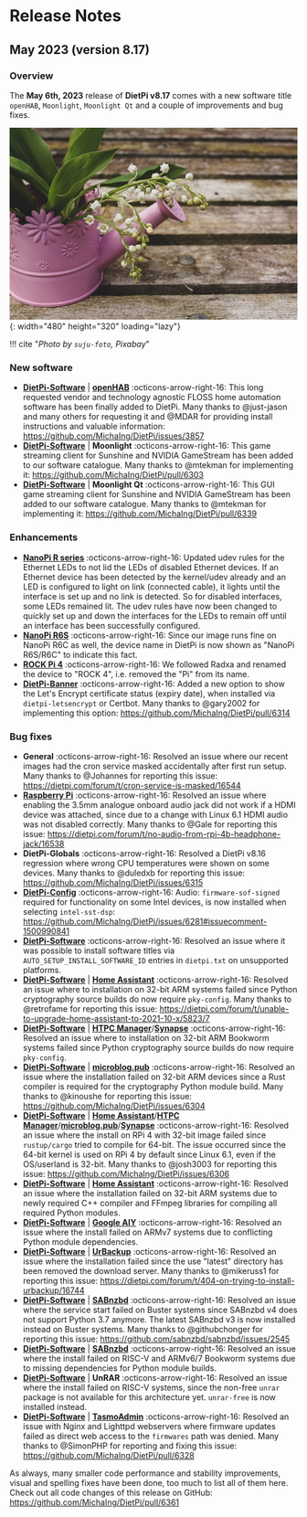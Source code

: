 # Release Notes

## May 2023 (version 8.17)

### Overview

The **May 6th, 2023** release of **DietPi v8.17** comes with a new software title `openHAB`, `Moonlight`, `Moonlight Qt` and a couple of improvements and bug fixes.

![Lilies of the valley](../assets/images/dietpi-release-v8_17.jpg){: width="480" height="320" loading="lazy"}

!!! cite "*Photo by `suju-foto`, Pixabay*"

### New software

- [**DietPi-Software**](../../dietpi_tools/software_installation/#dietpi-software) | [**openHAB**](../../software/social/#openhab) :octicons-arrow-right-16: This long requested vendor and technology agnostic FLOSS home automation software has been finally added to DietPi. Many thanks to @just-jason and many others for requesting it and @MDAR for providing install instructions and valuable information: <https://github.com/MichaIng/DietPi/issues/3857>
- [**DietPi-Software**](../../dietpi_tools/software_installation/#dietpi-software) | **Moonlight** :octicons-arrow-right-16: This game streaming client for Sunshine and NVIDIA GameStream has been added to our software catalogue. Many thanks to @mtekman for implementing it: <https://github.com/MichaIng/DietPi/pull/6303>
- [**DietPi-Software**](../../dietpi_tools/software_installation/#dietpi-software) | **Moonlight Qt** :octicons-arrow-right-16: This GUI game streaming client for Sunshine and NVIDIA GameStream has been added to our software catalogue. Many thanks to @mtekman for implementing it: <https://github.com/MichaIng/DietPi/pull/6339>

### Enhancements

- [**NanoPi R series**](../../hardware/#nanopi-series-friendlyelec) :octicons-arrow-right-16: Updated udev rules for the Ethernet LEDs to not lid the LEDs of disabled Ethernet devices. If an Ethernet device has been detected by the kernel/udev already and an LED is configured to light on link (connected cable), it lights until the interface is set up and no link is detected. So for disabled interfaces, some LEDs remained lit. The udev rules have now been changed to quickly set up and down the interfaces for the LEDs to remain off until an interface has been successfully configured.
- [**NanoPi R6S**](../../hardware/#nanopi-series-friendlyelec) :octicons-arrow-right-16: Since our image runs fine on NanoPi R6C as well, the device name in DietPi is now shown as "NanoPi R6S/R6C" to indicate this fact.
- [**ROCK Pi 4**](../../hardware/#radxa) :octicons-arrow-right-16: We followed Radxa and renamed the device to "ROCK 4", i.e. removed the "Pi" from its name.
- [**DietPi-Banner**](../../dietpi_tools/misc_tools/#dietpi-banner) :octicons-arrow-right-16: Added a new option to show the Let's Encrypt certificate status (expiry date), when installed via `dietpi-letsencrypt` or Certbot. Many thanks to @gary2002 for implementing this option: <https://github.com/MichaIng/DietPi/pull/6314>

### Bug fixes

- **General** :octicons-arrow-right-16: Resolved an issue where our recent images had the cron service masked accidentally after first run setup. Many thanks to @Johannes for reporting this issue: <https://dietpi.com/forum/t/cron-service-is-masked/16544>
- [**Raspberry Pi**](../../hardware/#raspberry-pi) :octicons-arrow-right-16: Resolved an issue where enabling the 3.5mm analogue onboard audio jack did not work if a HDMI device was attached, since due to a change with Linux 6.1 HDMI audio was not disabled correctly. Many thanks to @Gale for reporting this issue: <https://dietpi.com/forum/t/no-audio-from-rpi-4b-headphone-jack/16538>
- **DietPi-Globals** :octicons-arrow-right-16: Resolved a DietPi v8.16 regression where wrong CPU temperatures were shown on some devices. Many thanks to @duledxb for reporting this issue: <https://github.com/MichaIng/DietPi/issues/6315>
- [**DietPi-Config**](../../dietpi_tools/system_configuration/#dietpi-config) :octicons-arrow-right-16: Audio: `firmware-sof-signed` required for functionality on some Intel devices, is now installed when selecting `intel-sst-dsp`: <https://github.com/MichaIng/DietPi/issues/6281#issuecomment-1500990841>
- [**DietPi-Software**](../../dietpi_tools/software_installation/#dietpi-software) :octicons-arrow-right-16: Resolved an issue where it was possible to install software titles via `AUTO_SETUP_INSTALL_SOFTWARE_ID` entries in `dietpi.txt` on unsupported platforms.
- [**DietPi-Software**](../../dietpi_tools/software_installation/#dietpi-software) | [**Home Assistant**](../../software/home_automation/#home-assistant) :octicons-arrow-right-16: Resolved an issue where to installation on 32-bit ARM systems failed since Python cryptography source builds do now require `pky-config`. Many thanks to @retrofame for reporting this issue: <https://dietpi.com/forum/t/unable-to-upgrade-home-assistant-to-2021-10-x/5823/7>
- [**DietPi-Software**](../../dietpi_tools/software_installation/#dietpi-software) | [**HTPC Manager**](../../software/bittorrent/#htpc-manager)/[**Synapse**](../../software/social/#synapse) :octicons-arrow-right-16: Resolved an issue where to installation on 32-bit ARM Bookworm systems failed since Python cryptography source builds do now require `pky-config`.
- [**DietPi-Software**](../../dietpi_tools/software_installation/#dietpi-software) | [**microblog.pub**](../../software/social/#microblogpub) :octicons-arrow-right-16: Resolved an issue where the installation failed on 32-bit ARM devices since a Rust compiler is required for the cryptography Python module build. Many thanks to @kinoushe for reporting this issue: <https://github.com/MichaIng/DietPi/issues/6304>
- [**DietPi-Software**](../../dietpi_tools/software_installation/#dietpi-software) | [**Home Assistant**](../../software/home_automation/#home-assistant)/[**HTPC Manager**](../../software/bittorrent/#htpc-manager)/[**microblog.pub**](../../software/social/#microblogpub)/[**Synapse**](../../software/social/#synapse) :octicons-arrow-right-16: Resolved an issue where the install on RPi 4 with 32-bit image failed since `rustup/cargo` tried to compile for 64-bit. The issue occurred since the 64-bit kernel is used on RPi 4 by default since Linux 6.1, even if the OS/userland is 32-bit. Many thanks to @josh3003 for reporting this issue: <https://github.com/MichaIng/DietPi/issues/6306>
- [**DietPi-Software**](../../dietpi_tools/software_installation/#dietpi-software) | [**Home Assistant**](../../software/home_automation/#home-assistant) :octicons-arrow-right-16: Resolved an issue where the installation failed on 32-bit ARM systems due to newly required C++ compiler and FFmpeg libraries for compiling all required Python modules.
- [**DietPi-Software**](../../dietpi_tools/software_installation/#dietpi-software) | [**Google AIY**](../../software/hardware_projects/#google-aiy) :octicons-arrow-right-16: Resolved an issue where the install failed on ARMv7 systems due to conflicting Python module dependencies.
- [**DietPi-Software**](../../dietpi_tools/software_installation/#dietpi-software) | [**UrBackup**](../../software/cloud/#urbackup) :octicons-arrow-right-16: Resolved an issue where the installation failed since the use "latest" directory has been removed the download server. Many thanks to @mikeruss1 for reporting this issue: <https://dietpi.com/forum/t/404-on-trying-to-install-urbackup/16744>
- [**DietPi-Software**](../../dietpi_tools/software_installation/#dietpi-software) | [**SABnzbd**](../../software/bittorrent/#sabnzbd) :octicons-arrow-right-16: Resolved an issue where the service start failed on Buster systems since SABnzbd v4 does not support Python 3.7 anymore. The latest SABnzbd v3 is now installed instead on Buster systems. Many thanks to @githubchonger for reporting this issue: <https://github.com/sabnzbd/sabnzbd/issues/2545>
- [**DietPi-Software**](../../dietpi_tools/software_installation/#dietpi-software) | [**SABnzbd**](../../software/bittorrent/#sabnzbd) :octicons-arrow-right-16: Resolved an issue where the install failed on RISC-V and ARMv6/7 Bookworm systems due to missing dependencies for Python module builds.
- [**DietPi-Software**](../../dietpi_tools/software_installation/#dietpi-software) | **UnRAR** :octicons-arrow-right-16: Resolved an issue where the install failed on RISC-V systems, since the non-free `unrar` package is not available for this architecture yet. `unrar-free` is now installed instead.
- [**DietPi-Software**](../../dietpi_tools/software_installation/#dietpi-software) | [**TasmoAdmin**](../../software/home_automation/#tasmoadmin) :octicons-arrow-right-16: Resolved an issue with Nginx and Lighttpd webservers where firmware updates failed as direct web access to the `firmwares` path was denied. Many thanks to @SimonPHP for reporting and fixing this issue: <https://github.com/MichaIng/DietPi/pull/6328>

As always, many smaller code performance and stability improvements, visual and spelling fixes have been done, too much to list all of them here. Check out all code changes of this release on GitHub: <https://github.com/MichaIng/DietPi/pull/6361>
